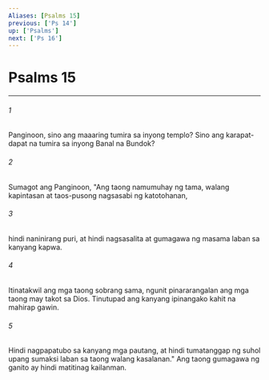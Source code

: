 ```yaml
---
Aliases: [Psalms 15]
previous: ['Ps 14']
up: ['Psalms']
next: ['Ps 16']
---
```

# Psalms 15

***






















###### 1 










Panginoon, sino ang maaaring tumira sa inyong templo? Sino ang karapat-dapat na tumira sa inyong Banal na Bundok? 





















###### 2 










Sumagot ang Panginoon, "Ang taong namumuhay ng tama, walang kapintasan at taos-pusong nagsasabi ng katotohanan, 





















###### 3 










hindi naninirang puri, at hindi nagsasalita at gumagawa ng masama laban sa kanyang kapwa. 





















###### 4 










Itinatakwil ang mga taong sobrang sama, ngunit pinararangalan ang mga taong may takot sa Dios. Tinutupad ang kanyang ipinangako kahit na mahirap gawin. 





















###### 5 










Hindi nagpapatubo sa kanyang mga pautang, at hindi tumatanggap ng suhol upang sumaksi laban sa taong walang kasalanan." Ang taong gumagawa ng ganito ay hindi matitinag kailanman.
